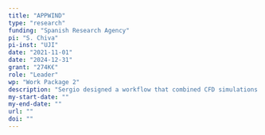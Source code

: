 ```yaml
---
title: "APPWIND"
type: "research"
funding: "Spanish Research Agency"
pi: "S. Chiva"
pi-inst: "UJI"
date: "2021-11-01"
date: "2024-12-31"
grant: "274K€"
role: "Leader"
wp: "Work Package 2"
description: "Sergio designed a workflow that combined CFD simulations and AI predictions. Sergio was also responsible for constructing and curating the dataset to train the predictive model"
my-start-date: ""
my-end-date: ""
url: ""
doi: ""
---
```

